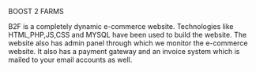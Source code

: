 BOOST 2 FARMS

B2F is a completely dynamic e-commerce website. Technologies like HTML,PHP,JS,CSS and MYSQL have been used to build the website.
The website also has admin panel through which we monitor the e-commerce website.
It also has a payment gateway and an invoice system which is mailed to your email accounts as well.
